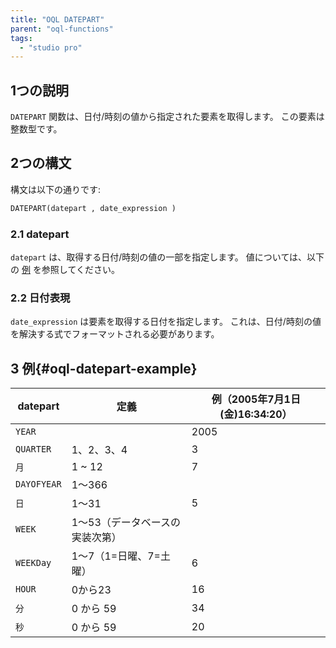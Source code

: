 ```yaml
---
title: "OQL DATEPART"
parent: "oql-functions"
tags:
  - "studio pro"
---
```


## 1つの説明

`DATEPART` 関数は、日付/時刻の値から指定された要素を取得します。 この要素は整数型です。

## 2つの構文

構文は以下の通りです:

```sql
DATEPART(datepart , date_expression )
```

### 2.1 datepart

`datepart` は、取得する日付/時刻の値の一部を指定します。 値については、以下の [例](#oql-datepart-example) を参照してください。

### 2.2 日付表現

`date_expression` は要素を取得する日付を指定します。 これは、日付/時刻の値を解決する式でフォーマットされる必要があります。

## 3 例{#oql-datepart-example}

| datepart    | 定義                | 例（2005年7月1日(金)16:34:20） |
| ----------- | ----------------- | ----------------------- |
| `YEAR`      |                   | 2005                    |
| `QUARTER`   | 1、2、3、4           | 3                       |
| `月`         | 1 ~ 12            | 7                       |
| `DAYOFYEAR` | 1～366             |                         |
| `日`         | 1～31              | 5                       |
| `WEEK`      | 1～53（データベースの実装次第） |                         |
| `WEEKDay`   | 1～7（1=日曜、7=土曜）    | 6                       |
| `HOUR`      | 0から23             | 16                      |
| `分`         | 0 から 59           | 34                      |
| `秒`         | 0 から 59           | 20                      |
